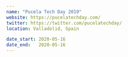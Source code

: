 ```yaml
---
name: "Pucela Tech Day 2019"
website: https://pucelatechday.com/
twitter: https://twitter.com/pucelatechday/
location: Valladolid, Spain

date_start: 2020-05-16
date_end:   2020-05-16
---
```

